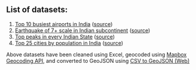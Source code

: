 ## List of datasets:
1. [Top 10 busiest airports in India](https://github.com/mapbox/workshops/blob/gh-pages/Ashoka-Geoviz-2018/datasets/airports/airport-top-10.geojson) ([source](https://en.wikipedia.org/wiki/List_of_the_busiest_airports_in_India))
1. [Earthquake of 7+ scale in Indian subcontinent](https://github.com/mapbox/workshops/blob/gh-pages/Ashoka-Geoviz-2018/datasets/earthquake/earthquake-India-1990-7.geojson) ([source](https://earthquake.usgs.gov/earthquakes/search/))
1. [Top peaks in every Indian State](https://github.com/mapbox/workshops/blob/gh-pages/Ashoka-Geoviz-2018/datasets/peaks/peaks-by-state.geojson) ([source](https://en.wikipedia.org/wiki/List_of_Indian_states_and_territories_by_highest_point))
1. [Top 25 cities by population in India](https://github.com/mapbox/workshops/blob/gh-pages/Ashoka-Geoviz-2018/datasets/population/population-top-25.geojson) ([source](https://en.wikipedia.org/wiki/List_of_cities_in_India_by_population))

Above datasets have been cleaned using Excel, geocoded using [Mapbox Geocoding API](https://www.mapbox.com/help/how-geocoding-works/), and converted to GeoJSON using [CSV to GeoJSON (Web)](http://www.convertcsv.com/csv-to-geojson.htm)
